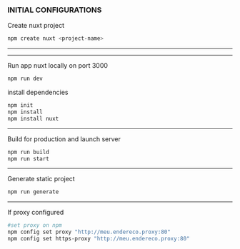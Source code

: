 ### INITIAL CONFIGURATIONS

Create nuxt project

```sh
npm create nuxt <project-name>
```
---
---
Run app nuxt locally on port 3000

```sh
npm run dev
```
install dependencies

```sh
npm init
npm install
npm install nuxt
```
---
Build for production and launch server

```sh
npm run build
npm run start
```
---
Generate static project

```sh
npm run generate
```
---
If proxy configured

```sh
#set proxy on npm
npm config set proxy "http://meu.endereco.proxy:80"
npm config set https-proxy "http://meu.endereco.proxy:80"
```










